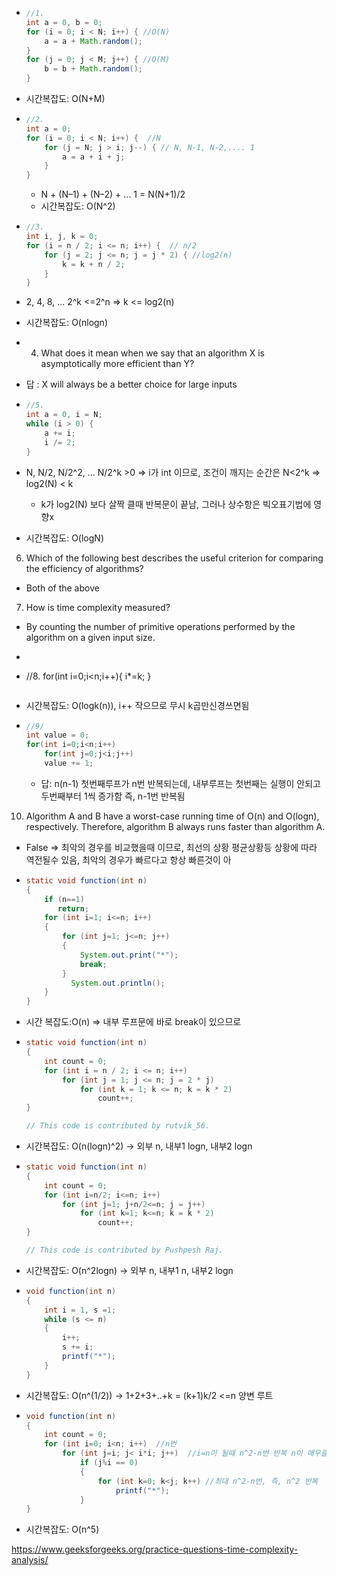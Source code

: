 - ```java
  //1.
  int a = 0, b = 0;
  for (i = 0; i < N; i++) { //O(N)
      a = a + Math.random();
  }
  for (j = 0; j < M; j++) { //O(M)
      b = b + Math.random(); 
  }
  ```
- 시간복잡도: O(N+M)
- ```java
  //2.
  int a = 0;
  for (i = 0; i < N; i++) {  //N
      for (j = N; j > i; j--) { // N, N-1, N-2,.... 1 
          a = a + i + j;
      }
  }
  ```
  - N + (N–1) + (N–2) + ... 1 = N(N+1)/2 
  - 시간복잡도: O(N^2)
- ```java
  //3.
  int i, j, k = 0;
  for (i = n / 2; i <= n; i++) {  // n/2
      for (j = 2; j <= n; j = j * 2) { //log2(n)
          k = k + n / 2;
      }
  }
  ```
- 2, 4, 8, ... 2^k <=2^n => k <= log2(n)
- 시간복잡도: O(nlogn) 

- 4. What does it mean when we say that an algorithm X is asymptotically more efficient than Y? 
- 답 : X will always be a better choice for large inputs


- ```java
  //5.
  int a = 0, i = N;
  while (i > 0) {
      a += i;
      i /= 2;
  }
  ```
- N, N/2, N/2^2, ... N/2^k >0 => i가 int 이므로, 조건이 깨지는 순간은  N<2^k => log2(N) < k
  - k가 log2(N) 보다 살짝 클때 반복문이 끝남, 그러나 상수항은 빅오표기법에 영향x
- 시간복잡도: O(logN)

6. Which of the following best describes the useful criterion for comparing the efficiency of algorithms?
- Both of the above

7. How is time complexity measured?
- By counting the number of primitive operations performed by the algorithm on a given input size.

- ```java
- //8.
  for(int i=0;i<n;i++){
  i*=k;
  }
  ```
- 시간복잡도: O(logk(n)), i++ 작으므로 무시 k곱만신경쓰면됨

- ```java
  //9/
  int value = 0;
  for(int i=0;i<n;i++)
      for(int j=0;j<i;j++)
      value += 1;
  ```
  - 답: n(n-1) 첫번째루프가 n번 반복되는데, 내부루프는 첫번째는 실행이 안되고 두번째부터 1씩 증가함 즉, n-1번 반복됨

10.  Algorithm A and B have a worst-case running time of O(n) and O(logn), respectively. Therefore, algorithm B always runs faster than algorithm A.
- False => 최악의 경우를 비교했을때 이므로, 최선의 상황 평균상황등 상황에 따라 역전될수 있음, 최악의 경우가 빠르다고 항상 빠른것이 아

- ```java
  static void function(int n)
  {
      if (n==1)
         return;
      for (int i=1; i<=n; i++)
      {
          for (int j=1; j<=n; j++)
          {
              System.out.print("*");
              break;
          }
            System.out.println();
      }
  }
  ```
- 시간 복잡도:O(n) => 내부 루프문에 바로 break이 있으므로

- ```java
  static void function(int n)
  {
      int count = 0;
      for (int i = n / 2; i <= n; i++)
          for (int j = 1; j <= n; j = 2 * j)
              for (int k = 1; k <= n; k = k * 2)
                  count++;
  }

  // This code is contributed by rutvik_56.
  ```
- 시간복잡도: O(n(logn)^2) -> 외부 n, 내부1 logn, 내부2 logn
- ```java
  static void function(int n)
  {
      int count = 0;
      for (int i=n/2; i<=n; i++)
          for (int j=1; j+n/2<=n; j = j++)
              for (int k=1; k<=n; k = k * 2)
                  count++;
  }

  // This code is contributed by Pushpesh Raj.
  ```
- 시간복잡도: O(n^2logn) -> 외부 n, 내부1 n, 내부2 logn

- ```java
  void function(int n)
  {
      int i = 1, s =1;
      while (s <= n)
      {
          i++;
          s += i;
          printf("*");
      }
  }
  ```
- 시간복잡도: O(n^(1/2)) -> 1+2+3+..+k = (k+1)k/2 <=n 양변 루트
- ```java
  void function(int n)
  {
      int count = 0;
      for (int i=0; i<n; i++)  //n번
          for (int j=i; j< i*i; j++)  //i=n이 될때 n^2-n번 반복 n이 매우클때 즉, n^2 반복
              if (j%i == 0) 
              {
                  for (int k=0; k<j; k++) //최대 n^2-n번, 즉, n^2 반복
                      printf("*");
              }
  }
  ```
- 시간복잡도: O(n^5) 


https://www.geeksforgeeks.org/practice-questions-time-complexity-analysis/
